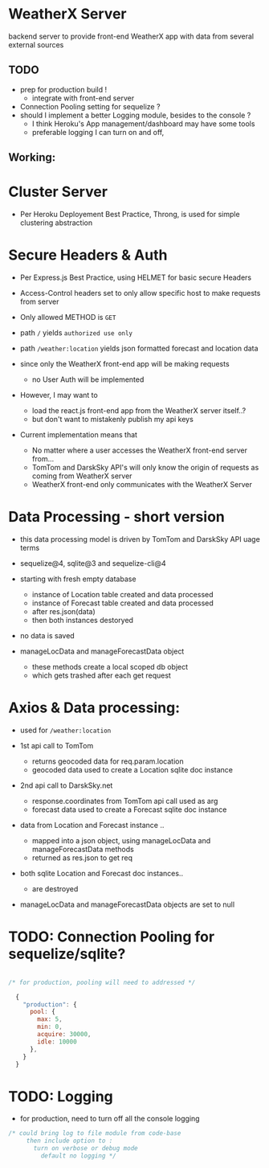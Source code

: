 # WeatherX Server

backend server to provide front-end WeatherX app with data from several external sources

## TODO

 - prep for production build !
   - integrate with front-end server
 - Connection Pooling setting for sequelize ?
 - should I implement a better Logging module, besides to the console ?
   - I think Heroku's App management/dashboard may have some tools
   - preferable logging I can turn on and off,

## Working:

# Cluster Server

  - Per Heroku Deployement Best Practice, Throng, is used for simple clustering abstraction

# Secure Headers & Auth

  - Per Express.js Best Practice, using HELMET for basic secure Headers
  - Access-Control headers set to only allow specific host to make requests from server
  - Only allowed METHOD is `GET`  
  - path `/` yields `authorized use only`
  - path `/weather:location` yields json formatted forecast and location data

  - since only the WeatherX front-end app will be making requests
    - no User Auth will be implemented

  - However, I may want to
    - load the react.js front-end app from the WeatherX server itself..?
    - but don't want to mistakenly publish my api keys

  - Current implementation means that
    - No matter where a user accesses the WeatherX front-end server from...
    - TomTom and DarskSky API's will only know the origin of requests as coming from WeatherX server
    - WeatherX front-end only communicates with the WeatherX Server  

# Data Processing - short version

  - this data processing model is driven by TomTom and DarskSky API uage terms

  - sequelize@4, sqlite@3 and sequelize-cli@4

  - starting with fresh empty database
    - instance of Location table created and data processed
    - instance of Forecast table created and data processed
    - after res.json(data)
    - then both instances destoryed

  - no data is saved

  - manageLocData and manageForecastData object
    - these methods create a local scoped db object
    - which gets trashed after each get request

# Axios & Data processing:

  - used for `/weather:location`

  - 1st api call to TomTom
    - returns geocoded data for req.param.location
    - geocoded data used to create a Location sqlite doc instance

  - 2nd api call to DarskSky.net
    - response.coordinates from TomTom api call used as arg
    - forecast data used to create a Forecast sqlite doc instance

  - data from Location and Forecast instance ..
    - mapped into a json object, using manageLocData and manageForecastData methods
    - returned as res.json to get req

  - both sqlite Location and Forecast doc instances..
    - are destroyed

  - manageLocData and manageForecastData objects are set to null


# TODO: Connection Pooling for sequelize/sqlite?
```javascript

/* for production, pooling will need to addressed */

  {
    "production": {
      pool: {
        max: 5,
        min: 0,
        acquire: 30000,
        idle: 10000
      },
    }
  }
```

# TODO: Logging
  - for production, need to turn off all the console logging

```javascript
/* could bring log to file module from code-base
     then include option to :
       turn on verbose or debug mode
         default no logging */

```
